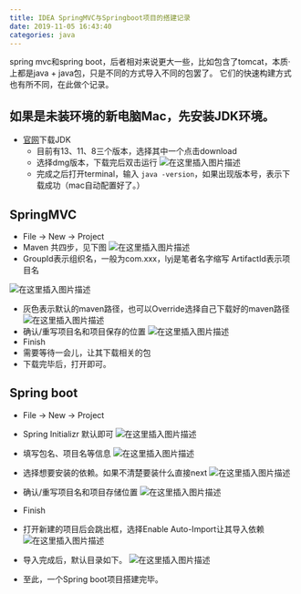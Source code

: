 ```yaml
---
title: IDEA SpringMVC与Springboot项目的搭建记录
date: 2019-11-05 16:43:40
categories: java
---
```


spring mvc和spring boot，后者相对来说更大一些，比如包含了tomcat，本质·上都是java + java包，只是不同的方式导入不同的包罢了。
它们的快速构建方式也有所不同，在此做个记录。

## 如果是未装环境的新电脑Mac，先安装JDK环境。
- [官网](https://www.oracle.com/technetwork/java/javase/downloads/index.html)下载JDK
	- 目前有13、11、8三个版本，选择其中一个点击download
	- 选择dmg版本，下载完后双击运行
![在这里插入图片描述](https://img-blog.csdnimg.cn/2019110516255111.png)
	- 完成之后打开terminal，输入 `java -version`，如果出现版本号，表示下载成功（mac自动配置好了。）
## SpringMVC
- File -> New -> Project
- Maven 共四步，见下图
![在这里插入图片描述](https://img-blog.csdnimg.cn/20191105155041261.png)
- GroupId表示组织名，一般为com.xxx，lyj是笔者名字缩写
	ArtifactId表示项目名


![在这里插入图片描述](https://img-blog.csdnimg.cn/20191105155434525.png)
- 灰色表示默认的maven路径，也可以Override选择自己下载好的maven路径
![在这里插入图片描述](https://img-blog.csdnimg.cn/20191105155850351.png)
- 确认/重写项目名和项目保存的位置
![在这里插入图片描述](https://img-blog.csdnimg.cn/2019110516003446.png)
- Finish
- 需要等待一会儿，让其下载相关的包
- 下载完毕后，打开即可。
## Spring boot
- File -> New -> Project
- Spring Initializr 默认即可
![在这里插入图片描述](https://img-blog.csdnimg.cn/20191105160428174.png)
- 填写包名、项目名等信息
![在这里插入图片描述](https://img-blog.csdnimg.cn/2019110516085396.png)

- 选择想要安装的依赖。如果不清楚要装什么直接next
![在这里插入图片描述](https://img-blog.csdnimg.cn/20191105161125876.png)
- 确认/重写项目名和项目存储位置
![在这里插入图片描述](https://img-blog.csdnimg.cn/20191105161158368.png)
- Finish 
- 打开新建的项目后会跳出框，选择Enable Auto-Import让其导入依赖
![在这里插入图片描述](https://img-blog.csdnimg.cn/20191105163914298.png)
- 导入完成后，默认目录如下。
![在这里插入图片描述](https://img-blog.csdnimg.cn/20191105164209965.png)
- 至此，一个Spring boot项目搭建完毕。

